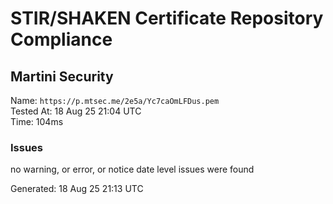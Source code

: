 # STIR/SHAKEN Certificate Repository Compliance

## Martini Security

Name: `https://p.mtsec.me/2e5a/Yc7caOmLFDus.pem`\
Tested At: 18 Aug 25 21:04 UTC\
Time: 104ms

### Issues

no warning, or error, or notice date level issues were found

Generated: 18 Aug 25 21:13 UTC